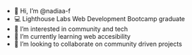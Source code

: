 - 👋 Hi, I’m @nadiaa-f
- :computer: Lighthouse Labs Web Development Bootcamp graduate
- 👀 I’m interested in community and tech
- 🌱 I’m currently learning web accesibility 
- 💞️ I’m looking to collaborate on community driven projects


<!---
nadiaa-f/nadiaa-f is a ✨ special ✨ repository because its `README.md` (this file) appears on your GitHub profile.
You can click the Preview link to take a look at your changes.
--->
